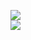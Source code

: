 [![](https://img.shields.io/badge/Made%20With-Github%20Spray-lightgrey.svg?style=for-the-badge&logo=github)](https://github.com/Annihil/github-spray#21734)  
[![](https://i.imgur.com/2DrTn0Z.gif)](https://github.com/Annihil/github-spray)